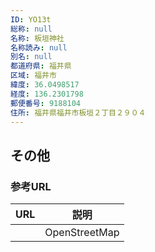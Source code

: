 ```yaml
---
ID: YO13t
総称: null
名称: 板垣神社
名称読み: null
別名: null
都道府県: 福井県
区域: 福井市
緯度: 36.0498517
経度: 136.2301798
郵便番号: 9188104
住所: 福井県福井市板垣２丁目２９０４
---
```


## その他

### 参考URL

| URL | 説明          |
| --- | ------------- |
|     | OpenStreetMap |
